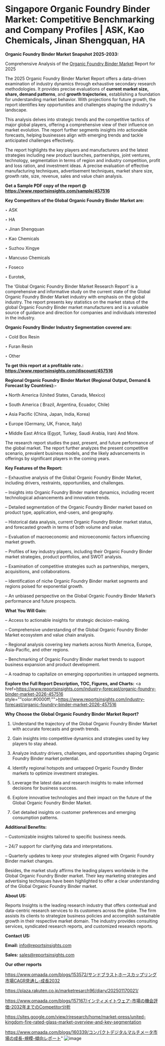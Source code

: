 # Singapore Organic Foundry Binder Market: Competitive Benchmarking and Company Profiles | ASK, Kao Chemicals, Jinan Shengquan, HA

<strong>Organic Foundry Binder Market Snapshot 2025-2033:</strong>

Comprehensive Analysis of the <a href=https://www.reportsinsights.com/sample/457516>Organic Foundry Binder Market</a> Report for 2025

The 2025 Organic Foundry Binder Market Report offers a data-driven examination of industry dynamics through exhaustive secondary research methodologies. It provides precise evaluations of <strong>current market size, share, demand patterns</strong>, and <strong>growth trajectories</strong>, establishing a foundation for understanding market behavior. With projections for future growth, the report identifies key opportunities and challenges shaping the industry's landscape.

This analysis delves into strategic trends and the competitive tactics of major global players, offering a comprehensive view of their influence on market evolution. The report further segments insights into actionable forecasts, helping businesses align with emerging trends and tackle anticipated challenges effectively.

The report highlights the key players and manufacturers and the latest strategies including new product launches, partnerships, joint ventures, technology, segmentation in terms of region and industry competition, profit and loss ration, and investment ideas. A precise evaluation of effective manufacturing techniques, advertisement techniques, market share size, growth rate, size, revenue, sales and value chain analysis.

<strong>Get a Sample PDF copy of the report @ <a href=https://www.reportsinsights.com/sample/457516 style=color:#0000ff;>https://www.reportsinsights.com/sample/457516</a></strong>

<strong>Key Competitors of the Global Organic Foundry Binder Market are:</strong>

‣ ASK

‣ HA

‣ Jinan Shengquan

‣ Kao Chemicals

‣ Suzhou Xingye

‣ Mancuso Chemicals

‣ Foseco

‣ Eurotek,

The ‘Global Organic Foundry Binder Market Research Report’ is a comprehensive and informative study on the current state of the Global Organic Foundry Binder Market industry with emphasis on the global industry. The report presents key statistics on the market status of the global Organic Foundry Binder market manufacturers and is a valuable source of guidance and direction for companies and individuals interested in the industry.

<strong>Organic Foundry Binder Industry Segmentation covered are:</strong>

‣ Cold Box Resin

‣ Furan Resin

‣ Other

<strong>To get this report at a profitable rate.: <a href=https://www.reportsinsights.com/discount/457516 style=color:#0000ff;>https://www.reportsinsights.com/discount/457516</a></strong>

<strong>Regional Organic Foundry Binder Market (Regional Output, Demand &amp; Forecast by Countries):-</strong>

• North America (United States, Canada, Mexico)

• South America ( Brazil, Argentina, Ecuador, Chile)

• Asia Pacific (China, Japan, India, Korea)

• Europe (Germany, UK, France, Italy)

• Middle East Africa (Egypt, Turkey, Saudi Arabia, Iran) And More.

The research report studies the past, present, and future performance of the global market. The report further analyzes the present competitive scenario, prevalent business models, and the likely advancements in offerings by significant players in the coming years.

<strong>Key Features of the Report:</strong>

– Exhaustive analysis of the Global Organic Foundry Binder Market, including drivers, restraints, opportunities, and challenges.

– Insights into Organic Foundry Binder market dynamics, including recent technological advancements and innovation trends.

– Detailed segmentation of the Organic Foundry Binder market based on product type, application, end-users, and geography.

– Historical data analysis, current Organic Foundry Binder market status, and forecasted growth in terms of both volume and value.

– Evaluation of macroeconomic and microeconomic factors influencing market growth.

– Profiles of key industry players, including their Organic Foundry Binder market strategies, product portfolios, and SWOT analysis.

– Examination of competitive strategies such as partnerships, mergers, acquisitions, and collaborations.

– Identification of niche Organic Foundry Binder market segments and regions poised for exponential growth.

– An unbiased perspective on the Global Organic Foundry Binder Market’s performance and future prospects.

<strong>What You Will Gain:</strong>

– Access to actionable insights for strategic decision-making.

– Comprehensive understanding of the Global Organic Foundry Binder Market ecosystem and value chain analysis.

– Regional analysis covering key markets across North America, Europe, Asia-Pacific, and other regions.

– Benchmarking of Organic Foundry Binder market trends to support business expansion and product development.

– A roadmap to capitalize on emerging opportunities in untapped segments.

<strong>Explore the Full Report Description, TOC, Figures, and Charts:</strong>
<a href=https://www.reportsinsights.com/industry-forecast/organic-foundry-binder-market-2026-457516 style=""color:#0000ff;"">https://www.reportsinsights.com/industry-forecast/organic-foundry-binder-market-2026-457516</a>

<strong>Why Choose the Global Organic Foundry Binder Market Report?</strong>

1. Understand the trajectory of the Global Organic Foundry Binder Market with accurate forecasts and growth trends.

2. Gain insights into competitive dynamics and strategies used by key players to stay ahead.

3. Analyze industry drivers, challenges, and opportunities shaping Organic Foundry Binder market potential.

4. Identify regional hotspots and untapped Organic Foundry Binder markets to optimize investment strategies.

5. Leverage the latest data and research insights to make informed decisions for business success.

6. Explore innovative technologies and their impact on the future of the Global Organic Foundry Binder Market.

7. Get detailed insights on customer preferences and emerging consumption patterns.

<strong>Additional Benefits:</strong>

– Customizable insights tailored to specific business needs.

– 24/7 support for clarifying data and interpretations.

– Quarterly updates to keep your strategies aligned with Organic Foundry Binder market changes.

Besides, the market study affirms the leading players worldwide in the Global Organic Foundry Binder market. Their key marketing strategies and advertising techniques have been highlighted to offer a clear understanding of the Global Organic Foundry Binder market.

<strong><strong>About US</strong>:</strong>

Reports Insights is the leading research industry that offers contextual and data-centric research services to its customers across the globe. The firm assists its clients to strategize business policies and accomplish sustainable growth in their respective market domain. The industry provides consulting services, syndicated research reports, and customized research reports.

<strong>Contact US:</strong>

<p class=><b>Email:</b> <a href=mailto:info@reportsinsights.com>info@reportsinsights.com</a></p>
<p class=><b>Sales:</b> <a href=mailto:sales@reportsinsights.com>sales@reportsinsights.com</a></p>

<strong>Our other reports</strong>

<a href=https://www.omaada.com/blogs/153572/サンドブラストホースカップリング市場CAGR見通し-成長2032>https://www.omaada.com/blogs/153572/サンドブラストホースカップリング市場CAGR見通し-成長2032</a>

<a href=https://plaza.rakuten.co.jp/marketresarch96/diary/202501170021/>https://plaza.rakuten.co.jp/marketresarch96/diary/202501170021/</a>

<a href=https://www.omaada.com/blogs/157167/インティメイトウェア-市場の機会評価-2032年までのCompetitor分析>https://www.omaada.com/blogs/157167/インティメイトウェア-市場の機会評価-2032年までのCompetitor分析</a>

<a href=https://sites.google.com/view/riresearch/home/market-press/united-kingdom-fire-rated-glass-market-overview-and-key-segmentation>https://sites.google.com/view/riresearch/home/market-press/united-kingdom-fire-rated-glass-market-overview-and-key-segmentation</a>

<a href=https://www.omaada.com/blogs/160339/コンパクトデジタルマルチメータ市場の成長-規模-傾向レポート>https://www.omaada.com/blogs/160339/コンパクトデジタルマルチメータ市場の成長-規模-傾向レポート</a>"
![image](https://github.com/user-attachments/assets/dc13f805-96c5-4a17-b3e2-86bf540e6431)
